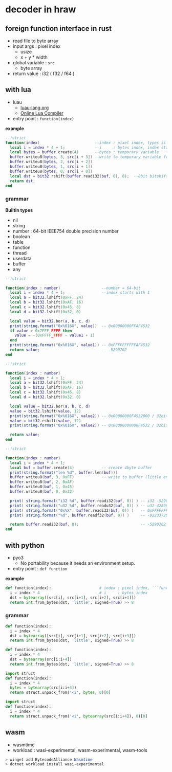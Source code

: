 # decoder in hraw

## foreign function interface in rust

- read file to byte array
- input args : pixel index
  - usize
  - x + y * width
- global variable : ```src```
  - byte array
- return value : i32 ( f32 / f64 )

## with lua

- luau
  - [luau-lang.org](https://luau-lang.org/)
  - [Online Lua Compiler](https://luau-lang.org/demo)
- entry point : ```function(index)```

**example**
```lua
--!strict
function(index)                        --index : pixel index, types is number (64-bit double), 
  local i = index * 4 + 1;             --i     : bytes index, index starts with 1
  local bytes = buffer.create(4)       --bytes : temporary variable
  buffer.writeu8(bytes, 3, src[i + 3]) --write to temporary variable from src
  buffer.writeu8(bytes, 2, src[i + 2])
  buffer.writeu8(bytes, 1, src[i + 1])
  buffer.writeu8(bytes, 0, src[i + 0])
  local dst = bit32.rshift(buffer.readi32(buf, 0), 8);  --8bit bitshift
  return dst;
end
```

### grammar

**Builtin types**

- nil
- string
- number : 64-bit IEEE754 double precision number
- boolean
- table
- function
- thread
- userdata
- buffer
- any

```lua
--!strict

function(index : number)                  --number = 64-bit
  local i = index * 4 + 1;                --index starts with 1
  local a = bit32.lshift(0xFF, 24)
  local b = bit32.lshift(0xAF, 16)
  local c = bit32.lshift(0x45, 8)
  local d = bit32.lshift(0x32, 0)

  local value = bit32.bor(a, b, c, d)
  print(string.format("0x%016X", value))  -- 0x00000000FFAF4532
  if value > 0x7FFF_FFFF then
    value = -(0xFFFF_FFFF - value1 + 1)  
  end
  print(string.format("0x%016X", value1)) -- 0xFFFFFFFFFFAF4532
  return value;                           -- -5290702
end
```

```lua
--!strict

function(index : number)
  local i = index * 4 + 1;
  local a = bit32.lshift(0xFF, 24)
  local b = bit32.lshift(0xAF, 16)
  local c = bit32.lshift(0x45, 8)
  local d = bit32.lshift(0x32, 0)

  local value = bit32.bor(a, b, c, d)
  value = bit32.lshift(value, 12)
  print(string.format("0x%016X", value2)) -- 0x00000000F4532000 / 32bit bitshift
  value = bit32.rshift(value, 12)
  print(string.format("0x%016X", value2)) -- 0x00000000000F4532 / 32bit unsigned right shift

  return value;
end
```

```lua
--!strict

function(index : number)
  local i = index * 4 + 1;
  local buf = buffer.create(4)            -- create 4byte buffer
  print(string.format("len %d", buffer.len(buf))) 
  buffer.writeu8(buf, 3, 0xFF)            -- write to buffer (little endian)
  buffer.writeu8(buf, 2, 0xAF)
  buffer.writeu8(buf, 1, 0x45)
  buffer.writeu8(buf, 0, 0x32)

  print( string.format("i32 %d", buffer.readi32(buf, 0)) ) -- i32 -5290702         / signed 32-bit integer
  print( string.format("u32 %d", buffer.readu32(buf, 0)) ) -- u32 4289676594       / unsigned 32-bit integer
  print( string.format("0x%X", buffer.readi32(buf, 0)) )   -- 0xFFFFFFFFFFAF4532
  print( string.format("%d", buffer.readf32(buf, 0)) )     -- -9223372036854775808 / 32-bit floating-point number

  return buffer.readi32(buf, 0);                           -- -5290702
end
```

## with python

- pyo3
  - No portability because it needs an environment setup.
- entry point : ```def function```

**example**
```python
def function(index):                     # index : pixel index, ```function``` is reserved word
  i = index * 4                          # i     : bytes index
  dst = bytearray([src[i], src[i+1], src[i+2], src[i+3]])
  return int.from_bytes(dst, 'little', signed=True) >> 8
```

### grammar

```python
def function(index):
  i = index * 4
  dst = bytearray([src[i], src[i+1], src[i+2], src[i+3]])
  return int.from_bytes(dst, 'little', signed=True) >> 8
```

```python
def function(index):
  i = index * 4
  dst = bytearray(src[i:i+4])
  return int.from_bytes(dst, 'little', signed=True) >> 8
```

```python
import struct
def function(index):
  i = index * 4
  bytes = bytearray(src[i:i+4])
  return struct.unpack_from('<i', bytes, 0)[0]
```

```python
import struct
def function(index):
  i = index * 4
  return struct.unpack_from('<i', bytearray(src[i:i+4]), 0)[0]
```

## wasm

- wasmtime
- workload : wasi-experimental, wasm-experimental, wasm-tools

```powershell
> winget add BytecodeAlliance.Wasmtime
> dotnet workload install wasi-experimental
```



